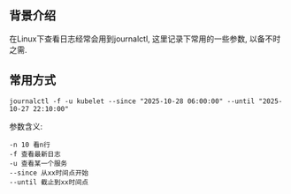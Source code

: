 ## 背景介绍

在Linux下查看日志经常会用到journalctl, 这里记录下常用的一些参数, 以备不时之需.

## 常用方式

`journalctl -f -u kubelet --since "2025-10-28 06:00:00" --until "2025-10-27 22:10:00"`

参数含义:

```
-n 10 看n行
-f 查看最新日志
-u 查看某一个服务
--since 从xx时间点开始
--until 截止到xx时间点
```
